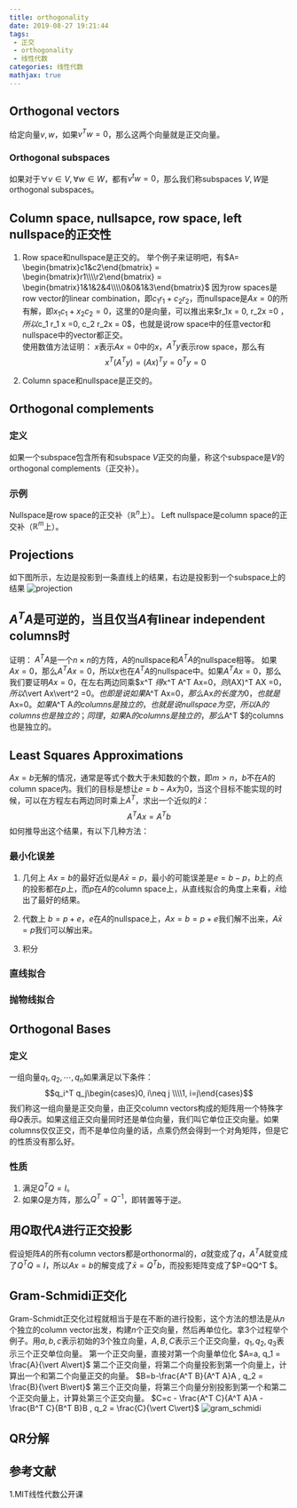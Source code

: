 ```yaml
---
title: orthogonality
date: 2019-08-27 19:21:44
tags:
 - 正交
 - orthogonality
 - 线性代数
categories: 线性代数
mathjax: true
---
```


## Orthogonal vectors
给定向量$v,w$，如果$v^T w = 0$，那么这两个向量就是正交向量。

### Orthogonal subspaces
如果对于$\forall v\in V, \forall w\in W$，都有$v^tw = 0$，那么我们称subspaces $V,W$是orthogonal subspaces。

## Column space, nullsapce, row space, left nullspace的正交性
1. Row space和nullspace是正交的。
举个例子来证明吧，有$A= \begin{bmatrix}c1&c2\end{bmatrix} = \begin{bmatrix}r1\\\\r2\end{bmatrix} = \begin{bmatrix}1&1&2&4\\\\0&0&1&3\end{bmatrix}$
因为row spaces是row vector的linear combination，即$c_1 r_1+c_2 r_2$，而nullspace是$Ax=0$的所有解，即$x_1 c_1+x_2c_2  = 0$，这里的$0$是向量，可以推出来$r_1x = 0, r_2x =0 $，所以$c_1 r_1 x =0, c_2 r_2x = 0$，也就是说row space中的任意vector和nullspace中的vector都正交。  
使用数值方法证明：
$x$表示$Ax=0$中的$x$，$A^Ty$表示row space，那么有
$$x^T (A^T y) = (Ax)^T y = 0^T y = 0$$

2. Column space和nullspace是正交的。

## Orthogonal complements
### 定义
如果一个subspace包含所有和subspace $V$正交的向量，称这个subspace是$V$的orthogonal complements（正交补）。

### 示例
Nullspace是row space的正交补（$\mathbb{R}^n$上）。
Left nullspace是column space的正交补（$\mathbb{R}^m$上）。


## Projections
如下图所示，左边是投影到一条直线上的结果，右边是投影到一个subspace上的结果
![projection](projection.jpg)

## $A^TA$是可逆的，当且仅当$A$有linear independent columns时
证明：
$A^TA$是一个$n\times n$的方阵，$A$的nullspace和$A^T A$的nullspace相等。
如果$Ax= 0$，那么$A^T Ax = 0$，所以$x$也在$A^T A$的nullspace中。如果$A^T Ax=0$，那么我们要证明$Ax=0$，在左右两边同乘$x^T $得$x^T A^T Ax=0$，则$(AX)^T AX =0$，所以$\vert Ax\vert^2 =0$。也即是说如果$A^T Ax=0$，那么$Ax$的长度为$0$，也就是$Ax=0$。
如果$A^T A$的columns是独立的，也就是说nullspace为空，所以$A$的columns也是独立的；同理，如果$A$的columns是独立的，那么$A^T $的columns也是独立的。

## Least Squares Approximations
$Ax=b$无解的情况，通常是等式个数大于未知数的个数，即$m\gt n$，$b$不在$A$的column space内。我们的目标是想让$e=b-Ax$为$0$，当这个目标不能实现的时候，可以在方程左右两边同时乘上$A^T$，求出一个近似的$\hat{x}$：
$$A^TAx = A^Tb$$
如何推导出这个结果，有以下几种方法：

### 最小化误差
1. 几何上
$Ax=b$的最好近似是$A\bar{x} = p$，最小的可能误差是$e=b-p$，$b$上的点的投影都在$p$上，而$p$在$A$的column space上，从直线拟合的角度上来看，$\bar{x}$给出了最好的结果。
2. 代数上
$b=p+e$，$e$在$A$的nullspace上，$Ax=b=p+e$我们解不出来，$A\bar{x} = p$我们可以解出来。

3. 积分

### 直线拟合

### 抛物线拟合

## Orthogonal Bases
### 定义
一组向量$q_1, q_2, \cdots , q_n$如果满足以下条件：
$$q_i^T q_j\begin{cases}0, i\neq j \\\\1, i=j\end{cases}$$
我们称这一组向量是正交向量，由正交column vectors构成的矩阵用一个特殊字母$Q$表示。如果这组正交向量同时还是单位向量，我们叫它单位正交向量。如果columns仅仅正交，而不是单位向量的话，点乘仍然会得到一个对角矩阵，但是它的性质没有那么好。

### 性质
1. 满足$Q^TQ=I$。
2. 如果$Q$是方阵，那么$Q^T = Q^{-1}$，即转置等于逆。

## 用$Q$取代$A$进行正交投影
假设矩阵$A$的所有column vectors都是orthonormal的，$a$就变成了$q$，$A^T A$就变成了$Q^T Q=I$，所以$Ax=b$的解变成了$\bar{x} = Q^T b$，而投影矩阵变成了$P=QQ^T $。

## Gram-Schmidi正交化
Gram-Schmidt正交化过程就相当于是在不断的进行投影，这个方法的想法是从$n$个独立的column vector出发，构建$n$个正交向量，然后再单位化。拿$3$个过程举个例子。用$a,b,c$表示初始的$3$个独立向量，$A,B,C$表示三个正交向量，$q_1, q_2,q_3$表示三个正交单位向量。
第一个正交向量，直接对第一个向量单位化
$A=a, q_1 = \frac{A}{\vert A\vert}$
第二个正交向量，将第二个向量投影到第一个向量上，计算出一个和第二个向量正交的向量。
$B=b-\frac{A^T B}{A^T A}A , q_2 = \frac{B}{\vert B\vert}$
第三个正交向量，将第三个向量分别投影到第一个和第二个正交向量上，计算处第三个正交向量。
$C=c - \frac{A^T C}{A^T A}A - \frac{B^T C}{B^T B}B , q_2 = \frac{C}{\vert C\vert}$
![gram_schmidi](gram_schmidi.jpg)

## QR分解

## 参考文献
1.MIT线性代数公开课
